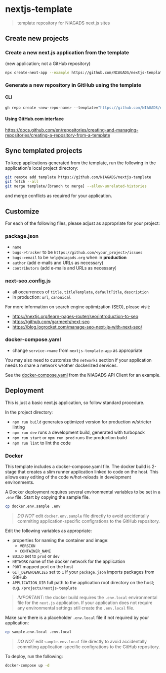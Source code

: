 # nextjs-template

> template repository for NIAGADS next.js sites

## Create new projects

### Create a new next.js application from the template 

(new application; not a GitHub repository)

```bash
npx create-next-app --example https://github.com/NIAGADS/nextjs-template <app>
```

### Generate a new repository in GitHub using the template 

#### CLI

```bash
gh repo create <new-repo-name> --template="https://github.com/NIAGADS/nextjs-template"
```

#### Using GitHub.com interface

<https://docs.github.com/en/repositories/creating-and-managing-repositories/creating-a-repository-from-a-template>

## Sync templated projects

To keep applications generated from the template, run the following in the application's local project directory:

```bash
git remote add template https://github.com/NIAGADS/nextjs-template
git fetch --all
git merge template/[branch to merge] --allow-unrelated-histories
```

and merge conflicts as required for your application.

## Customize

For each of the following files, please adjust as appropriate for your project:

### package.json

* `name`
* `bugs->tracker` to be `https://github.com/<your_project>/issues`
* `bugs->email` to be `help@niagads.org` when in **production**
* `author` (add e-mails and URLs as necessary)
* `contributors` (add e-mails and URLs as necessary)

### next-seo.config.js

* all occurrences of `title`, `titleTemplate`, `defaultTitle`, `description`
* in production: `url`, `canonical`

For more information on search engine optimization (SEO), please visit:

* <https://nextjs.org/learn-pages-router/seo/introduction-to-seo>
* <https://github.com/garmeeh/next-seo>
* <https://blog.logrocket.com/manage-seo-next-js-with-next-seo/>


### docker-compose.yaml

* change `service->name` from `nextjs-template-app` as appropriate

You may also need to customize the `networks` section if your application needs to share a network w/other dockerized services. 

See the [docker-compose.yaml](https://github.com/NIAGADS/niagads-api-client/blob/244ac6f080e760f45ae7f2e60143daa839e10e45/docker-compose.yaml) from the NIAGADS API Client for an example.

## Deployment

This is just a basic next.js application, so follow standard procedure.

In the project directory: 
* `npm run build` generates optimized version for production w/stricter linting
* `npm run dev` runs a development build, generated with turbopack
* `npm run start` or `npm run prod` runs the production build
* `npm run lint` to lint the code

### Docker

This template includes a docker-compose.yaml file. The docker build is 2-stage that creates a slim runner application linked to code on the host.  This allows easy editing of the code w/hot-reloads in development environments.  

A Docker deployment requires several environmental variables to be set in a `.env` file.  Start by copying the sample file.   

```bash
cp docker.env.sample .env
```

> *DO NOT* edit `docker.env.sample` file directly to avoid accidentally commiting application-specific configrations to the GitHub repository.

Edit the following variables as appropriate:

* properties for naming the container and image:
  * `VERSION`
  * `CONTAINER_NAME`
* `BUILD` set to `prod` or `dev` 
* `NETWORK` name of the docker network for the application
* `PORT` mapped port on the host
* `GIT_DEPENDENCIES` set to `1` if your `package.json` imports packages from GitHub
* `APPLICATION_DIR` full path to the application root directory on the host; e.g. `/projects/nextjs-template`

> *IMPORTANT*: the docker build requires the `.env.local` environmental file for the `next.js` application.  If your application does not require any environmental settings still create the `.env.local` file.  

Make sure there is a placeholder `.env.local` file if not required by your application:

```bash
cp sample.env.local .env.local
```

> *DO NOT* edit `sample.env.local` file directly to avoid accidentally commiting application-specific configrations to the GitHub repository.

To deploy, run the following:

```bash
docker-compose up -d
```

